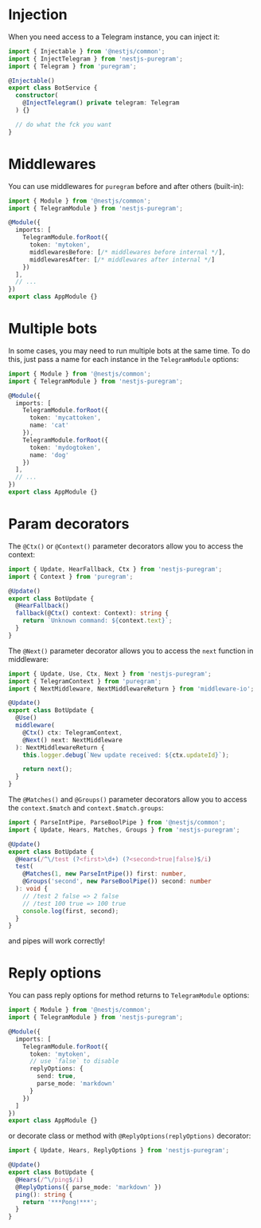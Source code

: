 # Injection
When you need access to a Telegram instance, you can inject it:
```typescript
import { Injectable } from '@nestjs/common';
import { InjectTelegram } from 'nestjs-puregram';
import { Telegram } from 'puregram';

@Injectable()
export class BotService {
  constructor(
    @InjectTelegram() private telegram: Telegram
  ) {}

  // do what the fck you want
}
```

# Middlewares
You can use middlewares for `puregram` before and after others (built-in):
```typescript
import { Module } from '@nestjs/common';
import { TelegramModule } from 'nestjs-puregram';

@Module({
  imports: [
    TelegramModule.forRoot({
      token: 'mytoken',
      middlewaresBefore: [/* middlewares before internal */],
      middlewaresAfter: [/* middlewares after internal */]
    })
  ],
  // ...
})
export class AppModule {}
```

# Multiple bots
In some cases, you may need to run multiple bots at the same time. To do this, just pass a name for each instance in the `TelegramModule` options:
```typescript
import { Module } from '@nestjs/common';
import { TelegramModule } from 'nestjs-puregram';

@Module({
  imports: [
    TelegramModule.forRoot({
      token: 'mycattoken',
      name: 'cat'
    }),
    TelegramModule.forRoot({
      token: 'mydogtoken',
      name: 'dog'
    })
  ],
  // ...
})
export class AppModule {}
```

# Param decorators
The `@Ctx()` or `@Context()` parameter decorators allow you to access the context:
```typescript
import { Update, HearFallback, Ctx } from 'nestjs-puregram';
import { Context } from 'puregram';

@Update()
export class BotUpdate {
  @HearFallback()
  fallback(@Ctx() context: Context): string {
    return `Unknown command: ${context.text}`;
  }
}
```

The `@Next()` parameter decorator allows you to access the `next` function in middleware:
```typescript
import { Update, Use, Ctx, Next } from 'nestjs-puregram';
import { TelegramContext } from 'puregram';
import { NextMiddleware, NextMiddlewareReturn } from 'middleware-io';

@Update()
export class BotUpdate {
  @Use()
  middleware(
    @Ctx() ctx: TelegramContext,
    @Next() next: NextMiddleware
  ): NextMiddlewareReturn {
    this.logger.debug(`New update received: ${ctx.updateId}`);

    return next();
  }
}
```

The `@Matches()` and `@Groups()` parameter decorators allow you to access the `context.$match` and `context.$match.groups`:
```typescript
import { ParseIntPipe, ParseBoolPipe } from '@nestjs/common';
import { Update, Hears, Matches, Groups } from 'nestjs-puregram';

@Update()
export class BotUpdate {
  @Hears(/^\/test (?<first>\d+) (?<second>true|false)$/i)
  test(
    @Matches(1, new ParseIntPipe()) first: number,
    @Groups('second', new ParseBoolPipe()) second: number
  ): void {
    // /test 2 false => 2 false
    // /test 100 true => 100 true
    console.log(first, second);
  }
}
```
and pipes will work correctly!

# Reply options
You can pass reply options for method returns to `TelegramModule` options:
```typescript
import { Module } from '@nestjs/common';
import { TelegramModule } from 'nestjs-puregram';

@Module({
  imports: [
    TelegramModule.forRoot({
      token: 'mytoken',
      // use `false` to disable
      replyOptions: {
        send: true,
        parse_mode: 'markdown'
      }
    })
  ]
})
export class AppModule {}
```
or decorate class or method with `@ReplyOptions(replyOptions)` decorator:
```typescript
import { Update, Hears, ReplyOptions } from 'nestjs-puregram';

@Update()
export class BotUpdate {
  @Hears(/^\/ping$/i)
  @ReplyOptions({ parse_mode: 'markdown' })
  ping(): string {
    return '***Pong!***';
  }
}
```